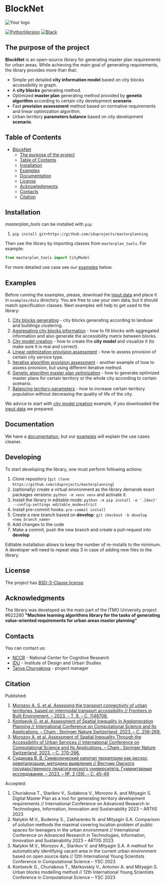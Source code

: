 # BlockNet

![Your logo](https://psv4.userapi.com/c236331/u6931256/docs/d54/bf3e6a5a3aeb/background-without-some.png?extra=0UhxWRG5hnl9wMXt_xuNBJnKPk28rqvDqW990UqdJJjJ0VnbhDq9qKd7UQawD2-QVz1QMP_ekK4Iw0e6oa1vPVYtwcgeQcAZ0FyTXaGT38JxBvhU5v46AwiQza1Q25Xsnb52wSvF_bqdRirFZyg)

[![PythonVersion](https://img.shields.io/badge/python-3.10-blue)](https://pypi.org/project/masterplan_tools/)
[![Black](https://img.shields.io/badge/code%20style-black-000000.svg)](https://github.com/psf/black)

## The purpose of the project

**BlockNet** is an open-source library for generating master plan requirements for urban areas. While achieving the main goal of generating requirements, the library provides more than that:

- Simple yet detailed **city information model** based on city blocks accessibility in graph.
- A **city blocks** generating method.
- Optimized **master plan** generating method provided by **genetic algorithm** according to certain city development **scenario**.
- Fast **provision assessment** method based on normative requirements and linear optimization algorithm.
- Urban territory **parameters balance** based on city development **scenario**.

## Table of Contents

- [BlockNet](#blocknet)
  - [The purpose of the project](#the-purpose-of-the-project)
  - [Table of Contents](#table-of-contents)
  - [Installation](#installation)
  - [Examples](#examples)
  - [Documentation](#documentation)
  - [License](#license)
  - [Acknowledgments](#acknowledgments)
  - [Contacts](#contacts)
  - [Citation](#citation)

## Installation

_masterplan_tools_ can be installed with `pip`:

1. `pip install git+https://github.com/iduprojects/masterplanning`

Then use the library by importing classes from `masterplan_tools`. For example:

```python
from masterplan_tools import CityModel
```

For more detailed use case see our [examples](#examples) below.

## Examples

Before running the examples, please, download the [input data](https://drive.google.com/drive/folders/1xrLzJ2mcA0Qn7FG0ul8mTkfzKolvUoiP) and place it in `examples/data` directory. You are free to use your own data, but it should match specification classes. Next examples will help to get used to the library:

1. [City blocks generating](examples/1%20blocks_cutter.ipynb) - city blocks generating according to landuse and buildings clustering.
2. [Aggregating city blocks information](examples/2%20data_getter.ipynb) - how to fill blocks with aggregated information and also generate the accessibility matrix between blocks.
3. [City model creation](examples/3%20city_model.ipynb) - how to create the **city model** and visualize it (to make sure it is real and correct).
4. [Linear optimization provision assessment](examples/3a%20city_model%20lp_provision.ipynb) - how to assess provision of certain city service type.
5. [Iterative algorithm provision assessment](examples/3b%20city_model%20iterative_provision.ipynb) - another example of how to assess provision, but using different iterative method.
6. [Genetic algorithm master plan optimization](examples/3d%20city_model%20genetic.ipynb) - how to generate optimized master plans for certain territory or the whole city according to certain scenario.
7. [Balancing territory parameters](examples/3c%20city_model%20balancer.ipynb) - how to increase certain territory population without decreasing the quality of life of the city.

We advice to start with [city model creation](examples/3%20city_model.ipynb) example, if you downloaded the [input data](https://drive.google.com/drive/folders/1xrLzJ2mcA0Qn7FG0ul8mTkfzKolvUoiP) we prepared.

## Documentation

We have a [documentation](https://iduprojects.github.io/masterplanning/), but our [examples](#examples) will explain the use cases cleaner.

## Developing

To start developing the library, one must perform following actions:

1. Clone repository (`git clone https://github.com/iduprojects/masterplanning`)
2. (optionally) create a virtual environment as the library demands exact packages versions: `python -m venv venv` and activate it.
3. Install the library in editable mode: `python -m pip install -e '.[dev]' --config-settings editable_mode=strict`
4. Install pre-commit hooks: `pre-commit install`
5. Create a new branch based on **develop**: `git checkout -b develop <new_branch_name>`
6. Add changes to the code
7. Make a commit, push the new branch and create a pull-request into **develop**

Editable installation allows to keep the number of re-installs to the minimum. A developer will need to repeat step 3 in case of adding new files to the library.

## License

The project has [BSD-3-Clause license](./LICENSE.md)

## Acknowledgments

The library was developed as the main part of the ITMO University project #622280 **"Machine learning algorithms library for the tasks of generating value-oriented requirements for urban areas master planning"**

## Contacts

You can contact us:

- [NCCR](https://actcognitive.org/o-tsentre/kontakty) - National Center for Cognitive Research
- [IDU](https://idu.itmo.ru/en/contacts/contacts.htm) - Institute of Design and Urban Studies
- [Tanya Churyakova](https://t.me/tanya_chk) - project manager

## Citation

Published:

1. [Morozov A. S. et al. Assessing the transport connectivity of urban territories, based on intermodal transport accessibility // Frontiers in Built Environment. – 2023. – Т. 9. – С. 1148708.](https://www.frontiersin.org/articles/10.3389/fbuil.2023.1148708/full)
2. [Kontsevik G. et al. Assessment of Spatial Inequality in Agglomeration Planning // International Conference on Computational Science and Its Applications. – Cham : Springer Nature Switzerland, 2023. – С. 256-269.](https://link.springer.com/chapter/10.1007/978-3-031-36808-0_17)
3. [Morozov A. et al. Assessment of Spatial Inequality Through the Accessibility of Urban Services // International Conference on Computational Science and Its Applications. – Cham : Springer Nature Switzerland, 2023. – С. 270-286.](https://link.springer.com/chapter/10.1007/978-3-031-36808-0_18)
4. [Судакова В. В. Символический капитал территории как ресурс ревитализации: методики выявления // Вестник Омского государственного педагогического университета. Гуманитарные исследования. – 2023. – №. 2 (39). – С. 45-49](<https://vestnik-omgpu.ru/volume/2023-2-39/vestnik_2(39)2023_45-49.pdf>)

Accepted:

1. Churiakova T., Starikov V., Sudakova V., Morozov A. and Mityagin S. Digital Master Plan as a tool for generating territory development requirements // International Conference on Advanced Research in Technologies, Information, Innovation and Sustainability 2023 – ARTIIS 2023
2. Natykin M.V., Budenny S., Zakharenko N. and Mityagin S.A. Comparison of solution methods the maximal covering location problem of public spaces for teenagers in the urban environment // International Conference on Advanced Research in Technologies, Information, Innovation and Sustainability 2023 – ARTIIS 2023
3. Natykin M.V., Morozov A., Starikov V. and Mityagin S.A. A method for automatically identifying vacant area in the current urban environment based on open source data // 12th International Young Scientists Conference in Computational Science – YSC 2023
4. Kontsevik G., Churiakova T., Markovskiy V., Antonov A. and Mityagin S. Urban blocks modelling method // 12th International Young Scientists Conference in Computational Science – YSC 2023
